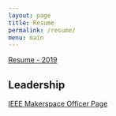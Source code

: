```yaml
---
layout: page
title: Resume
permalink: /resume/
menu: main
---
```


[Resume - 2019][resume]

## Leadership
[IEEE Makerspace Officer Page][ieee]

[resume]: /assets/pdf/csvance_resume.pdf
[ieee]: https://www.ieeeuhmakers.org/carroll-vance
